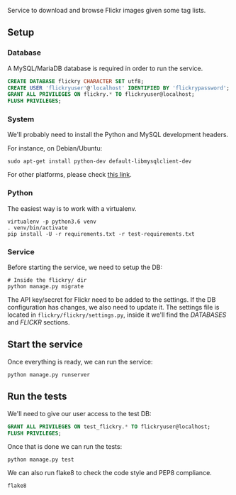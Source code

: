 Service to download and browse Flickr images given some tag lists.

## Setup

### Database

A MySQL/MariaDB database is required in order to run the service.
```sql
CREATE DATABASE flickry CHARACTER SET utf8;
CREATE USER 'flickryuser'@'localhost' IDENTIFIED BY 'flickrypassword';
GRANT ALL PRIVILEGES ON flickry.* TO flickryuser@localhost;
FLUSH PRIVILEGES;
```

### System

We'll probably need to install the Python and MySQL development headers.

For instance, on Debian/Ubuntu:
```
sudo apt-get install python-dev default-libmysqlclient-dev
```

For other platforms, please check [this link](https://pypi.org/project/mysqlclient/).

### Python

The easiest way is to work with a virtualenv.
```
virtualenv -p python3.6 venv
. venv/bin/activate
pip install -U -r requirements.txt -r test-requirements.txt
```

### Service

Before starting the service, we need to setup the DB:
```
# Inside the flickry/ dir
python manage.py migrate
```

The API key/secret for Flickr need to be added to the settings. If the DB configuration has changes, we also need to update it.
The settings file is located in `flickry/flickry/settings.py`, inside it we'll find the *DATABASES* and *FLICKR* sections.

## Start the service

Once everything is ready, we can run the service:
```
python manage.py runserver
```

## Run the tests

We'll need to give our user access to the test DB:
```sql
GRANT ALL PRIVILEGES ON test_flickry.* TO flickryuser@localhost;
FLUSH PRIVILEGES;
```

Once that is done we can run the tests:
```
python manage.py test
```

We can also run flake8 to check the code style and PEP8 compliance.
```
flake8
```
